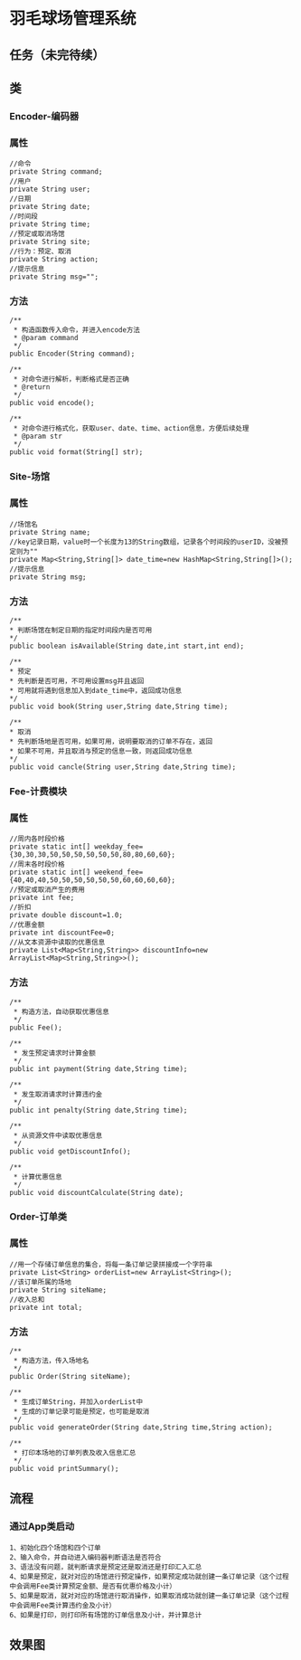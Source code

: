 羽毛球场管理系统
===
任务（未完待续）
---
类
---
### Encoder-编码器
### 属性
    //命令
    private String command;  
    //用户
    private String user;
    //日期
    private String date;
    //时间段
    private String time;
    //预定或取消场馆
    private String site;
    //行为：预定、取消
    private String action;
    //提示信息
    private String msg="";

### 方法
    /**
     * 构造函数传入命令，并进入encode方法
     * @param command
     */
    public Encoder(String command);

    /**
     * 对命令进行解析，判断格式是否正确
     * @return 
     */
    public void encode();

    /**
     * 对命令进行格式化，获取user、date、time、action信息，方便后续处理
     * @param str
     */
    public void format(String[] str);

### Site-场馆
### 属性
    //场馆名
    private String name; 
    //key记录日期，value时一个长度为13的String数组，记录各个时间段的userID，没被预定则为""
    private Map<String,String[]> date_time=new HashMap<String,String[]>();
    //提示信息
    private String msg;

### 方法
    /**
    * 判断场馆在制定日期的指定时间段内是否可用
    */
    public boolean isAvailable(String date,int start,int end);

    /**
    * 预定
    * 先判断是否可用，不可用设置msg并且返回
    * 可用就将遇到信息加入到date_time中，返回成功信息
    */
    public void book(String user,String date,String time);

    /**
    * 取消
    * 先判断场地是否可用，如果可用，说明要取消的订单不存在，返回
    * 如果不可用，并且取消与预定的信息一致，则返回成功信息
    */
    public void cancle(String user,String date,String time);
    
### Fee-计费模块
### 属性
    //周内各时段价格
    private static int[] weekday_fee={30,30,30,50,50,50,50,50,50,80,80,60,60};
    //周末各时段价格
    private static int[] weekend_fee={40,40,40,50,50,50,50,50,50,60,60,60,60};
    //预定或取消产生的费用
    private int fee;
    //折扣
    private double discount=1.0;
    //优惠金额
    private int discountFee=0;
    //从文本资源中读取的优惠信息
    private List<Map<String,String>> discountInfo=new ArrayList<Map<String,String>>();
    
### 方法
    /**
     * 构造方法，自动获取优惠信息
     */
    public Fee();

    /**
     * 发生预定请求时计算金额
     */
    public int payment(String date,String time);

    /**
     * 发生取消请求时计算违约金
     */
    public int penalty(String date,String time);

    /**
     * 从资源文件中读取优惠信息
     */
    public void getDiscountInfo();

    /**
     * 计算优惠信息
     */
    public void discountCalculate(String date);
    
### Order-订单类
### 属性
    //用一个存储订单信息的集合，将每一条订单记录拼接成一个字符串
    private List<String> orderList=new ArrayList<String>();
    //该订单所属的场地
    private String siteName;
    //收入总和
    private int total;
### 方法
    /**
     * 构造方法，传入场地名
     */
    public Order(String siteName);

    /**
     * 生成订单String，并加入orderList中
     * 生成的订单记录可能是预定，也可能是取消
     */
    public void generateOrder(String date,String time,String action);

    /**
     * 打印本场地的订单列表及收入信息汇总
     */
    public void printSummary();
流程
---
### 通过App类启动
    1、初始化四个场馆和四个订单
    2、输入命令，并自动进入编码器判断语法是否符合
    3、语法没有问题，就判断请求是预定还是取消还是打印汇入汇总
    4、如果是预定，就对对应的场馆进行预定操作，如果预定成功就创建一条订单记录（这个过程中会调用Fee类计算预定金额、是否有优惠价格及小计）
    5、如果是取消，就对对应的场馆进行取消操作，如果取消成功就创建一条订单记录（这个过程中会调用Fee类计算违约金及小计）
    6、如果是打印，则打印所有场馆的订单信息及小计，并计算总计
效果图
---
